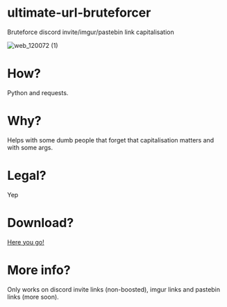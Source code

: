 # ultimate-url-bruteforcer
Bruteforce discord invite/imgur/pastebin link capitalisation

![web_120072 (1)](https://user-images.githubusercontent.com/79367505/123843611-c6a4d380-d91a-11eb-8351-c40889b98b4d.png)

# How?
Python and requests.
# Why?
Helps with some dumb people that forget that capitalisation matters and with some args.
# Legal?
Yep
# Download?
[Here you go!](https://github.com/Gcat101/ultimate-url-bruteforcer/releases/tag/1.0)
# More info?
Only works on discord invite links (non-boosted), imgur links and pastebin links (more soon).
